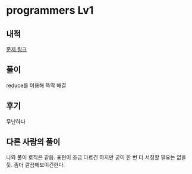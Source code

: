 # programmers Lv1

## 내적

[문제 링크](https://programmers.co.kr/learn/courses/30/lessons/70128)

## 풀이

reduce를 이용해 뚝딱 해결 

## 후기

무난하다 

## 다른 사람의 풀이

나와 풀이 로직은 같음. 표현이 조금 다르긴 하지만 굳이 한 번 더 서칭할 필요는 없을 듯. 
좀더 깔끔해보이긴한다. 